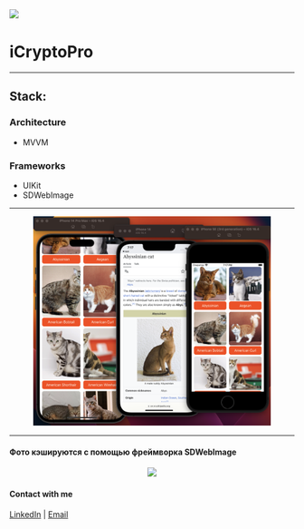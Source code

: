 <img src="https://img.shields.io/badge/Swift-UIKit-success">

# iCryptoPro

---
## Stack:
### Architecture
- MVVM
### Frameworks
- UIKit
- SDWebImage
---
<p align="center">
      <img src="https://github.com/ThugiOS/TestWithCatList/blob/main/media/cats.png" width="420">
</p>

---
#### Фото кэшируются с помощью фреймворка SDWebImage
<p align="center">
      <img src="https://github.com/ThugiOS/TestWithCatList/blob/main/media/screen.gif" width="320"><img 
</p>

#### Contact with me
[LinkedIn](https://www.linkedin.com/in/artem-swift/) | [Email](mailto:artem.ios.nikitin@gmail.com "artem.ios.nikitin@gmail.com")
